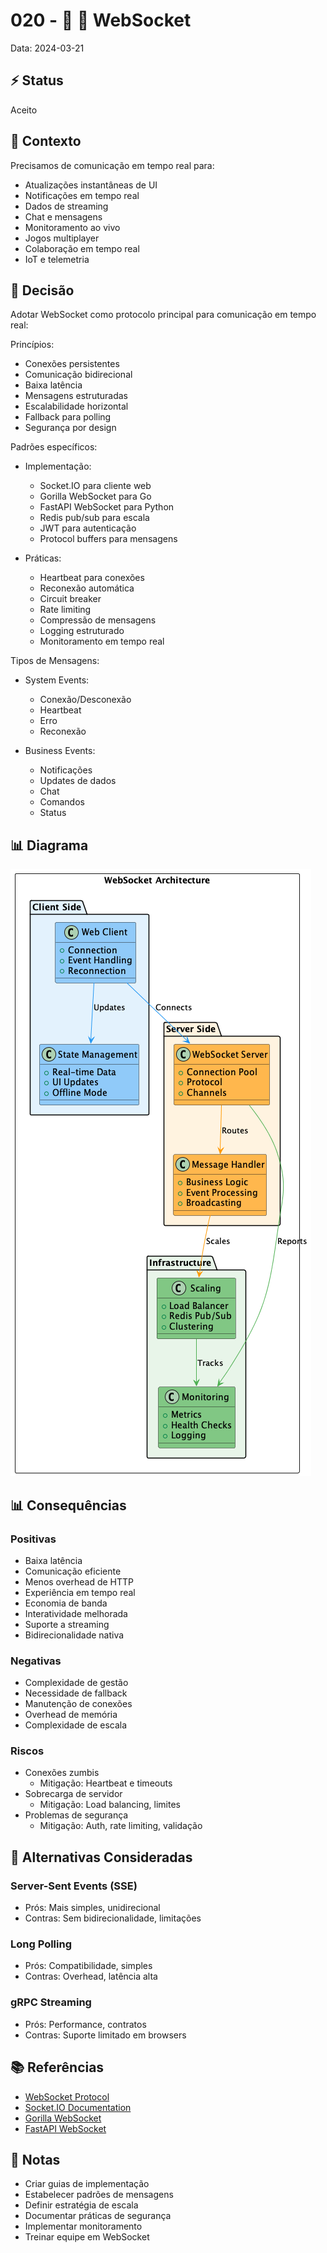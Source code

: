 # 020 - 📝 🔌 WebSocket

Data: 2024-03-21

## ⚡ Status

Aceito

## 🎯 Contexto

Precisamos de comunicação em tempo real para:
- Atualizações instantâneas de UI
- Notificações em tempo real
- Dados de streaming
- Chat e mensagens
- Monitoramento ao vivo
- Jogos multiplayer
- Colaboração em tempo real
- IoT e telemetria

## 🔨 Decisão

Adotar WebSocket como protocolo principal para comunicação em tempo real:

Princípios:
- Conexões persistentes
- Comunicação bidirecional
- Baixa latência
- Mensagens estruturadas
- Escalabilidade horizontal
- Fallback para polling
- Segurança por design

Padrões específicos:
- Implementação:
  - Socket.IO para cliente web
  - Gorilla WebSocket para Go
  - FastAPI WebSocket para Python
  - Redis pub/sub para escala
  - JWT para autenticação
  - Protocol buffers para mensagens

- Práticas:
  - Heartbeat para conexões
  - Reconexão automática
  - Circuit breaker
  - Rate limiting
  - Compressão de mensagens
  - Logging estruturado
  - Monitoramento em tempo real

Tipos de Mensagens:
- System Events:
  - Conexão/Desconexão
  - Heartbeat
  - Erro
  - Reconexão

- Business Events:
  - Notificações
  - Updates de dados
  - Chat
  - Comandos
  - Status

## 📊 Diagrama

![Diagrama de Arquitetura WebSocket](diagrams/adr-020-websocket.png)

## 📊 Consequências

### Positivas

- Baixa latência
- Comunicação eficiente
- Menos overhead de HTTP
- Experiência em tempo real
- Economia de banda
- Interatividade melhorada
- Suporte a streaming
- Bidirecionalidade nativa

### Negativas

- Complexidade de gestão
- Necessidade de fallback
- Manutenção de conexões
- Overhead de memória
- Complexidade de escala

### Riscos

- Conexões zumbis
  - Mitigação: Heartbeat e timeouts
- Sobrecarga de servidor
  - Mitigação: Load balancing, limites
- Problemas de segurança
  - Mitigação: Auth, rate limiting, validação

## 🔄 Alternativas Consideradas

### Server-Sent Events (SSE)
- Prós: Mais simples, unidirecional
- Contras: Sem bidirecionalidade, limitações

### Long Polling
- Prós: Compatibilidade, simples
- Contras: Overhead, latência alta

### gRPC Streaming
- Prós: Performance, contratos
- Contras: Suporte limitado em browsers

## 📚 Referências

- [WebSocket Protocol](https://tools.ietf.org/html/rfc6455)
- [Socket.IO Documentation](https://socket.io/docs/v4)
- [Gorilla WebSocket](https://github.com/gorilla/websocket)
- [FastAPI WebSocket](https://fastapi.tiangolo.com/advanced/websockets/)

## 📝 Notas

- Criar guias de implementação
- Estabelecer padrões de mensagens
- Definir estratégia de escala
- Documentar práticas de segurança
- Implementar monitoramento
- Treinar equipe em WebSocket 